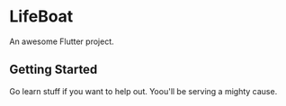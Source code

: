 # LifeBoat

An awesome Flutter project.

## Getting Started

Go learn stuff if you want to help out. Yoou'll be serving a mighty cause.
